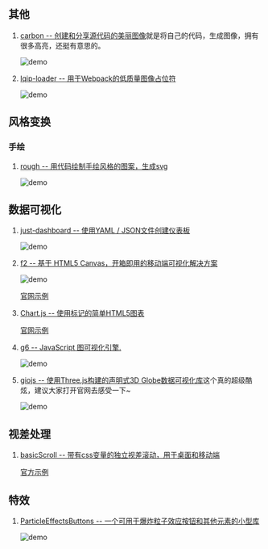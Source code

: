 ## 其他
1. [carbon -- 创建和分享源代码的美丽图像](https://github.com/dawnlabs/carbon)就是将自己的代码，生成图像，拥有很多高亮，还挺有意思的。

    ![demo](https://user-images.githubusercontent.com/10369094/30791512-cb001438-a167-11e7-952b-f0f0e5c4499e.png)
2.  [lqip-loader -- 用于Webpack的低质量图像占位符](https://github.com/zouhir/lqip-loader)

    ![demo](https://user-images.githubusercontent.com/5052316/31105257-7986782c-a82e-11e7-972b-cabcf97f13c0.png)

## 风格变换
### 手绘
1. [rough -- 用代码绘制手绘风格的图案，生成svg](https://github.com/pshihn/rough)

    ![demo](https://camo.githubusercontent.com/321c5ec903de912560670ba0fb8d6b7705a2a4e5/68747470733a2f2f726f7567686a732e636f6d2f696d616765732f6361705f64656d6f2e706e67)
    
## 数据可视化
1. [just-dashboard -- 使用YAML / JSON文件创建仪表板](https://github.com/kantord/just-dashboard)
    
    ![demo](https://github.com/kantord/just-dashboard/raw/master/screenshot.png)
2. [f2 -- 基于 HTML5 Canvas，开箱即用的移动端可视化解决方案](https://github.com/antvis/f2)

    ![demo](https://camo.githubusercontent.com/57a735f3893b242fa749dc2748c2b46a92a8f107/68747470733a2f2f67772e616c697061796f626a656374732e636f6d2f7a6f732f726d73706f7274616c2f764e424e49477643694977714c7761596a5755792e706e67)
    
    [官网示例](https://antv.alipay.com/zh-cn/f2/3.x/demo/index.html)
3. [Chart.js -- 使用<canvas>标记的简单HTML5图表](https://github.com/chartjs/Chart.js) 
    
    [官网示例](http://www.chartjs.org/)
4. [g6 -- JavaScript 图可视化引擎.](https://github.com/antvis/g6/blob/master/README-zh_CN.md)

    ![demo](https://camo.githubusercontent.com/20982b9b9043c92c8bbe337ae4d47d684d63d2c1/68747470733a2f2f67772e616c697061796f626a656374732e636f6d2f7a6f732f726d73706f7274616c2f6e7a6d79634265776a66784b4462657054446c542e676966)
5. [giojs -- 使用Three.js构建的声明式3D Globe数据可视化库](https://github.com/syt123450/giojs)这个真的超级酷炫，建议大家打开官网去感受一下~

    ![demo](https://camo.githubusercontent.com/8a2ef9bd9a359591192712596b7157b099b6f468/68747470733a2f2f7261772e6769746861636b2e636f6d2f7379743132333435302f67696f6a732f6d61737465722f6173736574732f726561646d652f47696f2e676966)
## 视差处理
1. [basicScroll -- 带有css变量的独立视差滚动，用于桌面和移动端](https://github.com/electerious/basicScroll)
    
    [官方示例](https://codepen.io/electerious/pen/QGNxxx)
## 特效
1. [ParticleEffectsButtons -- 一个可用于爆炸粒子效应按钮和其他元素的小型库](https://github.com/codrops/ParticleEffectsButtons)

    ![demo](https://camo.githubusercontent.com/6558dc99dce463dac80ac1075355eaa2b37177ee/68747470733a2f2f74796d70616e75732e6e65742f636f64726f70732f77702d636f6e74656e742f75706c6f6164732f323031382f30342f7061727469636c65656666656374735f66656174757265642e6a7067)